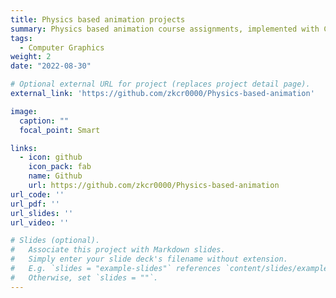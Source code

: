 ```yaml
---
title: Physics based animation projects
summary: Physics based animation course assignments, implemented with C# script in Unity (without using build-in physics engine)&#58; <ul><li>Solid body simulation with/without Shape matching</li><li>Cloth simulation with Position Based Dynamics</li><li>Elastic Body simulation with Finite Volume Method</li><li>Fluid simulation</li></ul>See github page for details.
tags:
  - Computer Graphics
weight: 2
date: "2022-08-30"

# Optional external URL for project (replaces project detail page).
external_link: 'https://github.com/zkcr0000/Physics-based-animation'

image:
  caption: ""
  focal_point: Smart

links:
  - icon: github
    icon_pack: fab
    name: Github
    url: https://github.com/zkcr0000/Physics-based-animation
url_code: ''
url_pdf: ''
url_slides: ''
url_video: ''

# Slides (optional).
#   Associate this project with Markdown slides.
#   Simply enter your slide deck's filename without extension.
#   E.g. `slides = "example-slides"` references `content/slides/example-slides.md`.
#   Otherwise, set `slides = ""`.
---
```




